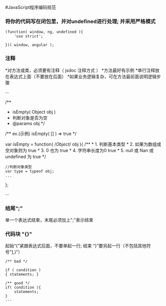 #JavaScript程序编码规范

### 将你的代码写在闭包里，并对undefined进行处理; 并采用严格模式

```
(function( window, ng, undefined ){
    'use strict';
       
})( window, angular );
````

### 注释

*对方法或类，必须要有注释（ jsdoc 注释方式 ）
*方法最好有示例
*单行注释放在表达式上面（不要放在后面）
*如果业务逻辑复杂，可在方法最前面说明逻辑步骤

···

/**
 * isEmpty( Object obj )
 * 判断对象是否为空
 * @params obj
 */
 
 /** 
    ex.(示例)
    isEmpty( [] ) => true
  */
  
var isEmpty = function( /*Object*/ obj ){
    /**
     * 1. 判断基本类型
     * 2. 如果为数组或空对象则为 true
     * 3. 0 也为 true
     * 4. 字符串长度为0 true
     * 5. null 或 Nan 或 undefined 为 true
     */

    //判断对象类型
    var type = typeof obj;
    ...
};

···

### 结尾“;”

单一个表达式结束，末尾必须加上";"表示结束

### 代码块 "{}"

起始“{”紧跟表达式后面，不要单起一行;
结束 “}”要另起一行（不包括其他符号"],)"）

```
/** bad */

if ( condition )
{ statements; }

/** good */
if( condition ){
    statements;
}
···







